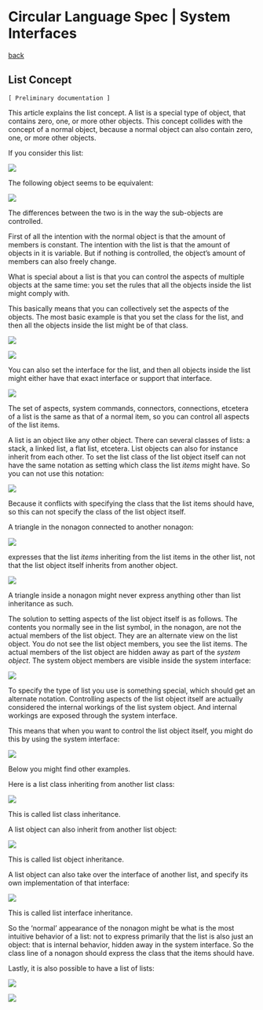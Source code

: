 ﻿Circular Language Spec | System Interfaces
==========================================

[back](./)

List Concept
------------

`[ Preliminary documentation ]`

This article explains the list concept. A list is a special type of object, that contains zero, one, or more other objects. This concept collides with the concept of a normal object, because a normal object can also contain zero, one, or more other objects.

If you consider this list:

![](images/6.%20List%20Concept.001.png)

The following object seems to be equivalent:

![](images/6.%20List%20Concept.002.png)

The differences between the two is in the way the sub-objects are controlled.

First of all the intention with the normal object is that the amount of members is constant. The intention with the list is that the amount of objects in it is variable. But if nothing is controlled, the object’s amount of members can also freely change.

What is special about a list is that you can control the aspects of multiple objects at the same time: you set the rules that all the objects inside the list might comply with.

This basically means that you can collectively set the aspects of the objects. The most basic example is that you set the class for the list, and then all the objects inside the list might be of that class.

![](images/6.%20List%20Concept.003.png)

![](images/6.%20List%20Concept.004.png)

You can also set the interface for the list, and then all objects inside the list might either have that exact interface or support that interface.

![](images/6.%20List%20Concept.005.png)

The set of aspects, system commands, connectors, connections, etcetera of a list is the same as that of a normal item, so you can control all aspects of the list items.

A list is an object like any other object. There can several classes of lists: a stack, a linked list, a flat list, etcetera. List objects can also for instance inherit from each other. To set the list class of the list object itself can not have the same notation as setting which class the list *items* might have. So you can not use this notation:

![](images/6.%20List%20Concept.003.png)

Because it conflicts with specifying the class that the list items should have, so this can not specify the class of the list object itself.

A triangle in the nonagon connected to another nonagon:

![](images/6.%20List%20Concept.006.png)

expresses that the list *items* inheriting from the list items in the other list, not that the list object itself inherits from another object.

![](images/6.%20List%20Concept.007.png)

A triangle inside a nonagon might never express anything other than list inheritance as such.

The solution to setting aspects of the list object itself is as follows. The contents you normally see in the list symbol, in the nonagon, are not the actual members of the list object. They are an alternate view on the list object. You do not see the list object members, you see the list items. The actual members of the list object are hidden away as part of the *system* *object*.  The system object members are visible inside the system interface:

![](images/6.%20List%20Concept.008.png)

To specify the type of list you use is something special, which should get an alternate notation. Controlling aspects of the list object itself are actually considered the internal workings of the list system object. And internal workings are exposed through the system interface. 

This means that when you want to control the list object itself, you might do this by using the system interface:

![](images/6.%20List%20Concept.009.png)

Below you might find other examples.

Here is a list class inheriting from another list class:

![](images/6.%20List%20Concept.010.png)

This is called list class inheritance.

A list object can also inherit from another list object:

![](images/6.%20List%20Concept.011.png)

This is called list object inheritance.

A list object can also take over the interface of another list, and specify its own implementation of that interface:

![](images/6.%20List%20Concept.012.png)

This is called list interface inheritance.

So the ‘normal’ appearance of the nonagon might be what is the most intuitive behavior of a list: not to express primarily that the list is also just an object: that is internal behavior, hidden away in the system interface. So the class line of a nonagon should express the class that the items should have.

Lastly, it is also possible to have a list of lists:

![](images/6.%20List%20Concept.013.png)

![](images/6.%20List%20Concept.014.png)